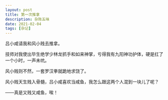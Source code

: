 ```yaml
---
layout: post
title: 第一次推拿
description: 杂陈五味
date: 2021-02-04
tags: [杂记]
---
```


吕小咸请我和风小贱去推拿。

<!--more-->

技师对我使出毕生绝学少林龙抓手和如来神掌，亏得我有九阳神功护体，硬是扛了一个小时，一声未吭。

风小贱则不然，一套罗汉拳就跪地求饶了。

风小贱天生贱入骨髓，吕小咸喜欢当咸鱼，我怎么跟这两个人混到一块儿了呢？

——真是又贱又咸鱼，唉！
